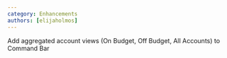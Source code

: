 ```yaml
---
category: Enhancements
authors: [elijaholmos]
---
```


Add aggregated account views (On Budget, Off Budget, All Accounts) to Command Bar
